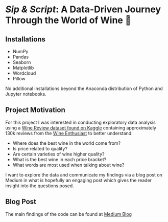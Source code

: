 # *Sip & Script*: A Data-Driven Journey Through the World of Wine 🍷

## Installations
 - NumPy
 - Pandas
 - Seaborn
 - Matplotlib
 - Wordcloud
 - Pillow
 
No additional installations beyond the Anaconda distribution of Python and Jupyter notebooks.

## Project Motivation
For this project I was interested in conducting exploratory data analysis using a [Wine Review dataset found on Kaggle](https://www.kaggle.com/zynicide/wine-reviews) containing approximately 130k reviews from the [Wine Enthusiast](https://www.winemag.com/?s=&drink_type=wine) to better understand:
 - Where does the best wine in the world come from?
 - Is price related to quality?
 - Are certain varieties of wine higher quality?
 - What is the best wine in each price bracket?
 - What words are most used when talking about wine?

I want to explore the data and communicate my findings via a blog post on Medium in what is hopefully an engaging post which gives the reader insight into the questions posed. 

## Blog Post 
The main findings of the code can be found at [Medium Blog](https://medium.com/@aghoshpro/sip-script-a-data-driven-journey-through-the-world-of-wine-d9d05d6dcf4e)
